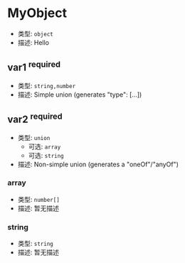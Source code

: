 # MyObject

*   类型: `object`
*   描述: Hello

## var1 <sup>required</sup>

*   类型: `string,number`
*   描述: Simple union (generates "type": \[...])

## var2 <sup>required</sup>

*   类型: `union`
    *   可选: `array`
    *   可选: `string`
*   描述: Non-simple union (generates a "oneOf"/"anyOf")

### array

*   类型: `number[]`
*   描述: 暂无描述

### string

*   类型: `string`
*   描述: 暂无描述
